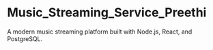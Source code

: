 # Music_Streaming_Service_Preethi
A modern music streaming platform built with Node.js, React, and PostgreSQL.
